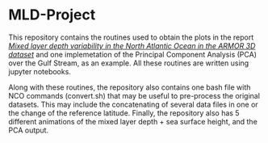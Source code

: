 # MLD-Project

This repository contains the routines used to obtain the plots in the report [_Mixed layer depth variability in the North Atlantic Ocean in the ARMOR 3D dataset_](https://www.overleaf.com/read/rmjfbdbbrsbf) and one implemetation of the Principal Component Analysis (PCA) over the Gulf Stream, as an example. All these routines are written using jupyter notebooks.

Along with these routines, the repository also contains one bash file with NCO commands (convert.sh) that may be useful to pre-process the original datasets. This may include the concatenating of several data files in one or the change of the reference latitude. Finally, the repository also has 5 different animations of the mixed layer depth + sea surface height, and the PCA output.
